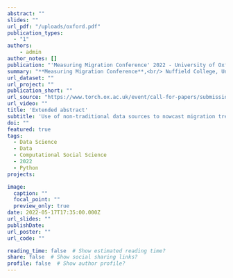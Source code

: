 ```yaml
---
abstract: ""
slides: ""
url_pdf: "/uploads/oxford.pdf"
publication_types:
  - "1"
authors:
    - admin
author_notes: []
publication: "'Measuring Migration Conference' 2022 - University of Oxford"
summary: "**Measuring Migration Conference**,<br/> Nuffield College, University of Oxford | June 9-10, 2022 <br/> _Session 1a, How do we measure migration? Methods and Advancements._"
url_dataset: ""
url_project: ""
publication_short: ""
url_source: "https://www.torch.ox.ac.uk/event/call-for-papers/submissions-mmn-conference-measuring-migration-how-when-why?fbclid=IwAR0ML5v0ANKyZKBb572EO8ZEuzpV7HQJA-eCCBuclAVq6uO9N53BWmmN4YI"
url_video: ""
title: 'Extended abstract'
subtitle: 'Use of non-traditional data sources to nowcast migration trends through Artificial Intelligence technologies'
doi: ""
featured: true
tags:
  - Data Science
  - Data
  - Computational Social Science
  - 2022
  - Python
projects:

image:
  caption: ""
  focal_point: ""
  preview_only: true
date: 2022-05-17T17:35:00.000Z
url_slides: ""
publishDate: 
url_poster: ""
url_code: ""

reading_time: false  # Show estimated reading time?
share: false  # Show social sharing links?
profile: false  # Show author profile?
---
```



